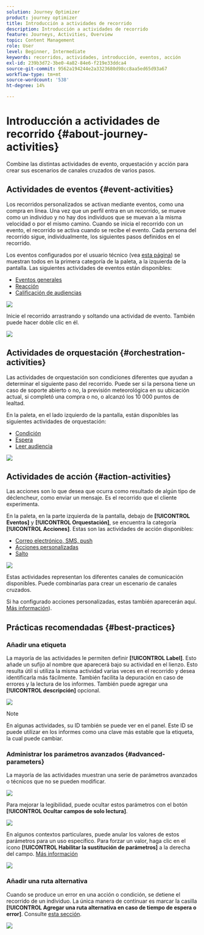```yaml
---
solution: Journey Optimizer
product: journey optimizer
title: Introducción a actividades de recorrido
description: Introducción a actividades de recorrido
feature: Journeys, Activities, Overview
topic: Content Management
role: User
level: Beginner, Intermediate
keywords: recorridos, actividades, introducción, eventos, acción
exl-id: 239b3d72-3be0-4a82-84e6-f219e33ddca4
source-git-commit: 9562a194244e2a3323680d98cc8aa5ed65d93a67
workflow-type: tm+mt
source-wordcount: '538'
ht-degree: 14%

---
```


# Introducción a actividades de recorrido {#about-journey-activities}

Combine las distintas actividades de evento, orquestación y acción para crear sus escenarios de canales cruzados de varios pasos.

## Actividades de eventos {#event-activities}

Los recorridos personalizados se activan mediante eventos, como una compra en línea. Una vez que un perfil entra en un recorrido, se mueve como un individuo y no hay dos individuos que se muevan a la misma velocidad o por el mismo camino. Cuando se inicia el recorrido con un evento, el recorrido se activa cuando se recibe el evento. Cada persona del recorrido sigue, individualmente, los siguientes pasos definidos en el recorrido.

Los eventos configurados por el usuario técnico (vea [esta página](../event/about-events.md)) se muestran todos en la primera categoría de la paleta, a la izquierda de la pantalla. Las siguientes actividades de eventos están disponibles:

* [Eventos generales](../building-journeys/general-events.md)
* [Reacción](../building-journeys/reaction-events.md)
* [Calificación de audiencias](../building-journeys/audience-qualification-events.md)

![](assets/journey43.png)

Inicie el recorrido arrastrando y soltando una actividad de evento. También puede hacer doble clic en él.

![](assets/journey44.png)

## Actividades de orquestación {#orchestration-activities}

Las actividades de orquestación son condiciones diferentes que ayudan a determinar el siguiente paso del recorrido. Puede ser si la persona tiene un caso de soporte abierto o no, la previsión meteorológica en su ubicación actual, si completó una compra o no, o alcanzó los 10 000 puntos de lealtad.

En la paleta, en el lado izquierdo de la pantalla, están disponibles las siguientes actividades de orquestación:

* [Condición](../building-journeys/condition-activity.md)
* [Espera](../building-journeys/wait-activity.md)
* [Leer audiencia](../building-journeys/read-audience.md)

![](assets/journey49.png)

## Actividades de acción {#action-activities}

Las acciones son lo que desea que ocurra como resultado de algún tipo de déclencheur, como enviar un mensaje. Es el recorrido que el cliente experimenta.

En la paleta, en la parte izquierda de la pantalla, debajo de **[!UICONTROL Eventos]** y **[!UICONTROL Orquestación]**, se encuentra la categoría **[!UICONTROL Acciones]**. Estas son las actividades de acción disponibles:

* [Correo electrónico, SMS, push](../building-journeys/journeys-message.md)
* [Acciones personalizadas](../building-journeys/using-custom-actions.md)
* [Salto](../building-journeys/jump.md)

![](assets/journey58.png)

Estas actividades representan los diferentes canales de comunicación disponibles. Puede combinarlas para crear un escenario de canales cruzados.

Si ha configurado acciones personalizadas, estas también aparecerán aquí. [Más información](../building-journeys/using-custom-actions.md)).

## Prácticas recomendadas {#best-practices}

### Añadir una etiqueta

La mayoría de las actividades le permiten definir **[!UICONTROL Label]**. Esto añade un sufijo al nombre que aparecerá bajo su actividad en el lienzo. Esto resulta útil si utiliza la misma actividad varias veces en el recorrido y desea identificarla más fácilmente. También facilita la depuración en caso de errores y la lectura de los informes. También puede agregar una **[!UICONTROL descripción]** opcional.

![](assets/journey-action-label.png)

>[!NOTE]
>
>En algunas actividades, su ID también se puede ver en el panel. Este ID se puede utilizar en los informes como una clave más estable que la etiqueta, la cual puede cambiar.

### Administrar los parámetros avanzados {#advanced-parameters}

La mayoría de las actividades muestran una serie de parámetros avanzados o técnicos que no se pueden modificar.

![](assets/journey-advanced-parameters.png)

Para mejorar la legibilidad, puede ocultar estos parámetros con el botón **[!UICONTROL Ocultar campos de solo lectura]**.

![](assets/journey-hide-read-only-fields.png)

En algunos contextos particulares, puede anular los valores de estos parámetros para un uso específico. Para forzar un valor, haga clic en el icono **[!UICONTROL Habilitar la sustitución de parámetros]** a la derecha del campo. [Más información](../configuration/primary-email-addresses.md#journey-parameters)

![](assets/journey-enable-parameter-override.png)

### Añadir una ruta alternativa

Cuando se produce un error en una acción o condición, se detiene el recorrido de un individuo. La única manera de continuar es marcar la casilla **[!UICONTROL Agregar una ruta alternativa en caso de tiempo de espera o error]**. Consulte [esta sección](../building-journeys/using-the-journey-designer.md#paths).

![](assets/journey42.png)
